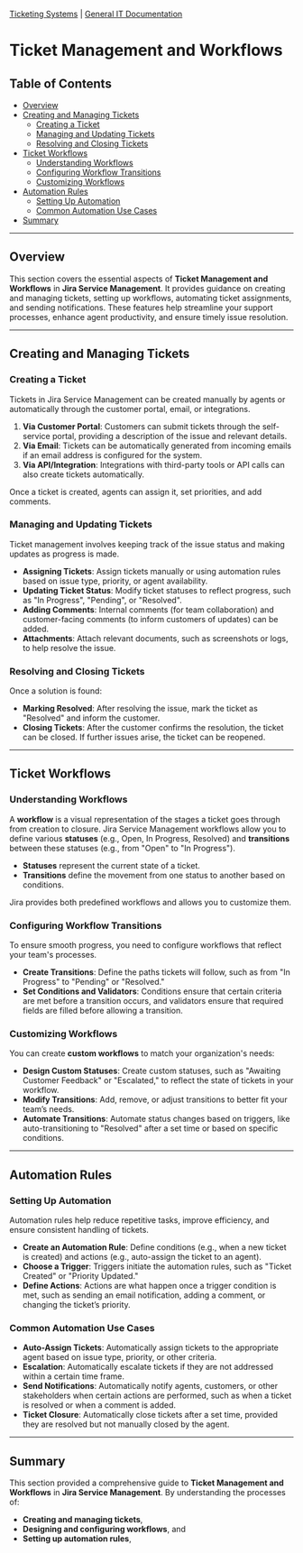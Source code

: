 [Ticketing Systems](../README.md) | [General IT Documentation](/README.md) 
# Ticket Management and Workflows

## Table of Contents
- [Overview](#overview)
- [Creating and Managing Tickets](#creating-and-managing-tickets)
  - [Creating a Ticket](#creating-a-ticket)
  - [Managing and Updating Tickets](#managing-and-updating-tickets)
  - [Resolving and Closing Tickets](#resolving-and-closing-tickets)
- [Ticket Workflows](#ticket-workflows)
  - [Understanding Workflows](#understanding-workflows)
  - [Configuring Workflow Transitions](#configuring-workflow-transitions)
  - [Customizing Workflows](#customizing-workflows)
- [Automation Rules](#automation-rules)
  - [Setting Up Automation](#setting-up-automation)
  - [Common Automation Use Cases](#common-automation-use-cases)
- [Summary](#summary)

---

## Overview

This section covers the essential aspects of **Ticket Management and Workflows** in **Jira Service Management**. It provides guidance on creating and managing tickets, setting up workflows, automating ticket assignments, and sending notifications. These features help streamline your support processes, enhance agent productivity, and ensure timely issue resolution.

---

## Creating and Managing Tickets

### Creating a Ticket

Tickets in Jira Service Management can be created manually by agents or automatically through the customer portal, email, or integrations.

1. **Via Customer Portal**: Customers can submit tickets through the self-service portal, providing a description of the issue and relevant details.
2. **Via Email**: Tickets can be automatically generated from incoming emails if an email address is configured for the system.
3. **Via API/Integration**: Integrations with third-party tools or API calls can also create tickets automatically.

Once a ticket is created, agents can assign it, set priorities, and add comments.

### Managing and Updating Tickets

Ticket management involves keeping track of the issue status and making updates as progress is made.

- **Assigning Tickets**: Assign tickets manually or using automation rules based on issue type, priority, or agent availability.
- **Updating Ticket Status**: Modify ticket statuses to reflect progress, such as "In Progress", "Pending", or "Resolved".
- **Adding Comments**: Internal comments (for team collaboration) and customer-facing comments (to inform customers of updates) can be added.
- **Attachments**: Attach relevant documents, such as screenshots or logs, to help resolve the issue.

### Resolving and Closing Tickets

Once a solution is found:

- **Marking Resolved**: After resolving the issue, mark the ticket as "Resolved" and inform the customer.
- **Closing Tickets**: After the customer confirms the resolution, the ticket can be closed. If further issues arise, the ticket can be reopened.

---

## Ticket Workflows

### Understanding Workflows

A **workflow** is a visual representation of the stages a ticket goes through from creation to closure. Jira Service Management workflows allow you to define various **statuses** (e.g., Open, In Progress, Resolved) and **transitions** between these statuses (e.g., from "Open" to "In Progress").

- **Statuses** represent the current state of a ticket.
- **Transitions** define the movement from one status to another based on conditions.

Jira provides both predefined workflows and allows you to customize them.

### Configuring Workflow Transitions

To ensure smooth progress, you need to configure workflows that reflect your team's processes.

- **Create Transitions**: Define the paths tickets will follow, such as from "In Progress" to "Pending" or "Resolved."
- **Set Conditions and Validators**: Conditions ensure that certain criteria are met before a transition occurs, and validators ensure that required fields are filled before allowing a transition.

### Customizing Workflows

You can create **custom workflows** to match your organization's needs:

- **Design Custom Statuses**: Create custom statuses, such as "Awaiting Customer Feedback" or "Escalated," to reflect the state of tickets in your workflow.
- **Modify Transitions**: Add, remove, or adjust transitions to better fit your team’s needs.
- **Automate Transitions**: Automate status changes based on triggers, like auto-transitioning to "Resolved" after a set time or based on specific conditions.

---

## Automation Rules

### Setting Up Automation

Automation rules help reduce repetitive tasks, improve efficiency, and ensure consistent handling of tickets.

- **Create an Automation Rule**: Define conditions (e.g., when a new ticket is created) and actions (e.g., auto-assign the ticket to an agent).
- **Choose a Trigger**: Triggers initiate the automation rules, such as "Ticket Created" or "Priority Updated."
- **Define Actions**: Actions are what happen once a trigger condition is met, such as sending an email notification, adding a comment, or changing the ticket’s priority.

### Common Automation Use Cases

- **Auto-Assign Tickets**: Automatically assign tickets to the appropriate agent based on issue type, priority, or other criteria.
- **Escalation**: Automatically escalate tickets if they are not addressed within a certain time frame.
- **Send Notifications**: Automatically notify agents, customers, or other stakeholders when certain actions are performed, such as when a ticket is resolved or when a comment is added.
- **Ticket Closure**: Automatically close tickets after a set time, provided they are resolved but not manually closed by the agent.

---

## Summary

This section provided a comprehensive guide to **Ticket Management and Workflows** in **Jira Service Management**. By understanding the processes of:

- **Creating and managing tickets**,
- **Designing and configuring workflows**, and
- **Setting up automation rules**,
